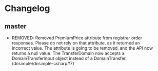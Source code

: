 # Changelog

## master

- REMOVED: Removed PremiumPrice attribute from registrar order responses. Please do not rely on that attribute, as it returned an incorrect value. The attribute is going to be removed, and the API now returns a null value. The TransferDomain now accepts a DomainTransferInput object instead of a DomainTransfer. (dnsimple/dnsimple-csharp#7)
